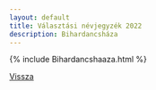 ```yaml
---
layout: default
title: Választási névjegyzék 2022
description: Bihardancsháza
---
```


{% include Bihardancshaaza.html %}

[Vissza](./)